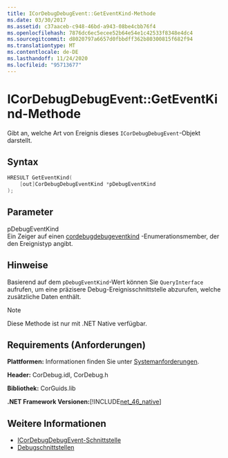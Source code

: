 ```yaml
---
title: ICorDebugDebugEvent::GetEventKind-Methode
ms.date: 03/30/2017
ms.assetid: c37aaceb-c948-46bd-a943-08be4cbb76f4
ms.openlocfilehash: 7876dc6ec5ecee52b64e54e1c42533f8348e4dc4
ms.sourcegitcommit: d8020797a6657d0fbbdff362b80300815f682f94
ms.translationtype: MT
ms.contentlocale: de-DE
ms.lasthandoff: 11/24/2020
ms.locfileid: "95713677"
---
```

# <a name="icordebugdebugeventgeteventkind-method"></a>ICorDebugDebugEvent::GetEventKind-Methode

Gibt an, welche Art von Ereignis dieses `ICorDebugDebugEvent`-Objekt darstellt.  
  
## <a name="syntax"></a>Syntax  
  
```cpp  
HRESULT GetEventKind(  
    [out]CorDebugDebugEventKind *pDebugEventKind  
);  
```  
  
## <a name="parameters"></a>Parameter  

 pDebugEventKind  
 Ein Zeiger auf einen [cordebugdebugeventkind](cordebugdebugeventkind-enumeration.md) -Enumerationsmember, der den Ereignistyp angibt.  
  
## <a name="remarks"></a>Hinweise  

 Basierend auf dem `pDebugEventKind`-Wert können Sie `QueryInterface` aufrufen, um eine präzisere Debug-Ereignisschnittstelle abzurufen, welche zusätzliche Daten enthält.  
  
> [!NOTE]
> Diese Methode ist nur mit .NET Native verfügbar.  
  
## <a name="requirements"></a>Requirements (Anforderungen)  

 **Plattformen:** Informationen finden Sie unter [Systemanforderungen](../../get-started/system-requirements.md).  
  
 **Header:** CorDebug.idl, CorDebug.h  
  
 **Bibliothek:** CorGuids.lib  
  
 **.NET Framework Versionen:**[!INCLUDE[net_46_native](../../../../includes/net-46-native-md.md)]  
  
## <a name="see-also"></a>Weitere Informationen

- [ICorDebugDebugEvent-Schnittstelle](icordebugdebugevent-interface.md)
- [Debugschnittstellen](debugging-interfaces.md)
